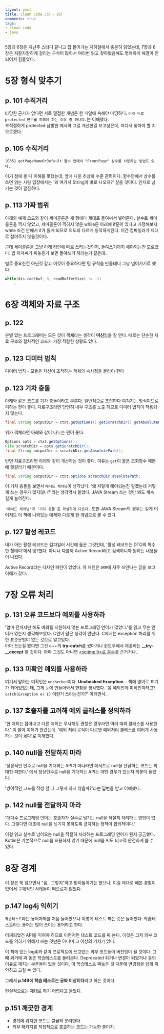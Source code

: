 ```yaml
---
layout: post
title: Clean Code 5장 - 8장
comments: true
tags:
- clean code
- java
---
```


5장과 6장은 지난주 스터디 끝나고 집 들어가는 지하철에서 충분히 읽었는데, 7장과 8장은 자잘자잘하게 걸리는 구석이 많아서 여러번 읽고 찾아봤음에도 명쾌하게 해결이 안되어서 힘들었다.     

# 5장 형식 맞추기
## p. 101 수직거리
타당한 근거가 없다면 서로 밀접한 개념은 한 파일에 속해야 마땅하다. `이게 바로 protected 변수를 피해야 하는 이유 중 하나다.`는 이해했다.     
부적절하게 protected 남발한 예시와 그걸 개선한걸 보고싶은데, 어디서 찾아야 할 지 모르겠다.     

## p. 105 수직거리
`[G35] getPageNameOrDefault 함수 안에서 "FrontPage" 상수를 사용하는 방법도 있다.`     

이거 첨에 볼 때 이해를 못했는데, 앞에 나온 추상화 수준 관련이다. 함수안에서 상수를 쓰면 읽는 사람 입장에서는 '왜 여기서 String이 바로 나오지?' 싶을 것이다. 인자로 넘기는 것이 깔끔하다.     

## p. 113 가짜 범위
아래와 예제 코드와 같이 세미콜론은 새 행에다 제대로 들여써서 넣어준다. 실수로 세미콜론을 찍지 않았고, 세미콜론이 찍히지 않은 while문 아래에 if문이 있다고 가정해보자. while 조건 안에서 if가 돌게 되므로 의도와 다르게 동작하게된다. 이건 컴파일러가 제대로 잡아주지 않을것이다.     

근데 세미콜론을 그냥 아래 라인에 따로 쓰라는것인지, 들여쓰기까지 해야되는진 모르겠다. 밥 아저씨가 짜놓은거 보면 들여쓰기 하라는거 같은데..     

별로 중요한건 아닌것 같고 이것이 중요하다면 팀 규칙을 만들테니 그냥 넘어가기로 했다.     
``` java
while(dis.rad(buf, 0, readBufferSize) != -1)
    ;
```


# 6장 객체와 자료 구조
## p. 122
분별 있는 프로그래머는 모든 것이 객체라는 생각이 **미신**임을 잘 안다. 때로는 단순한 자료 구조와 절차적인 코드가 가장 적합한 상황도 있다.     

## p. 123 디미터 법칙
디미터 법칙 - 모듈은 자신이 조작하는 객체의 속사정을 몰라야 한다     

## p. 123 기차 충돌
아래와 같은 코드를 기차 충돌이라고 부른다. 일반적으로 조잡하다 여겨지는 방식이므로 피하는 편이 좋다. 자료구조라면 당연히 내부 구조를 노출 하므로 디미터 법칙이 적용되지 않는다.     
``` java
final String outputDir = ctxt.getOptions().getScratchDir().getAbsolutePath();
```

위가 객체라면 아래와 같이 나누는 편이 좋다.     
``` java
Options opts = ctxt.getOptions();
File scratchDir = opts.getScratchDir();
final String outputDir = scratchDir.getAbsolutePath();
```

반면 자료구조라면 아래와 같이 개선하는 것이 좋다. 이유는 `get`이 붙은 조회함수 때문에 헷갈리기 때문이다.     
``` java
final String outputDir = ctxt.options.scratchDir.absolutePath;
```

이 기차 충돌을 보면서 `메서드 체이닝`이 생각났다. '왜 저렇게 해야되는진 알겠는데 저렇게 쓰는 경우가 많지않나?'라는 생각역시 들었다. JAVA Stream 쓰는 것만 봐도 계속 길게 늘어진다.     

`'메서드 체이닝'과 '기차 충돌'은 확실하게 다르다.` 또한 JAVA Stream의 경우는 길게 이어져도 이 책에 나와있는 예제와 다르게 한 개념으로 볼 수 있다.     

## p. 127 활성 레코드
내가 아는 활성 레코드는 컴파일러 시간에 들은 그것인데, '활성 레코드는 DTO의 특수한 형태다'에서 엥?했다. 아니나 다를까 Active Record라고 검색하니까 원하는 내용들이 나왔다.     

Active Record라는 디자인 패턴이 있었다. 이 패턴은 `ORM`에 자주 쓰인다는 글을 보고 이해가 갔다.     


# 7장 오류 처리
## p. 131 오류 코드보다 예외를 사용하라
'얼마 전까지만 해도 예외를 지원하지 않는 프로그래밍 언어가 많았다.'를 읽고 무슨 언어가 있는지 생각해보았다. C언어 말곤 생각이 안난다. C에서는 exception 처리를 위한 표준문법이 없는 것으로 알고있다.     
아마 쓰는걸 봤다면 그건 c++의 **try-catch**를 썼다거나 윈도우에서 제공하는 **__try-__except** 일 것이다. 아마 그것도 아니면 [\<setjmp.h>로 꼼수](https://makerj.tistory.com/217)를 쓴거거나..     

## p. 133 미확인 예외를 사용하라
여기서 말하는 미확인은 `unchecked`이다. **Unchecked Exception**... 책에 영어로 표기가 되어있었는데, 그게 눈에 안들어와서 한참을 생각했다. '음 예외인데 미확인이라고? `catch(Exception e) {}` 이런거 쓰라는건가?' 이러면서..

## p. 137 호출자를 고려해 예외 클래스를 정의하라
'한 예외는 잡아내고 다른 예외는 무시해도 괜찮은 경우라면 여러 예외 클래스를 사용한다.' 이 말이 이해가 안갔는데, '예외 처리 로직이 다르면 예외처리 클래스를 여러개 사용하는 것이 옳다'로 이해했다.      

## p. 140 null을 전달하지 마라
'정상적인 인수로 null을 기대하는 API가 아니라면 메서드로 null을 전달하는 코드는 최대한 피한다.' 에서 정상인수로 null을 기대하는 API는 어떤 경우가 있는지 의문이 들었다.     

'방어적인 코드를 작성 할 때 그렇게 하지 않을까?'라는 답변을 받고 이해했다.     

## p. 142 null을 전달하지 마라
'대다수 프로그래밍 언어는 호출자가 실수로 넘기는 null을 적절히 처리하는 방법이 없다. 그렇다면 애초에 null을 넘기지 못하도록 금지하는 정책이 합리적이다.'     

이걸 읽고 실수로 넘어오는 null을 적절히 처리하는 프로그래밍 언어가 뭔지 궁금했다. Kotlin은 기본적으로 null을 허용하지 않기 때문에 null을 써도 비교적 안전하게 쓸 수 있다.     


# 8장 경계
이 장은 쭉 읽으면서 "음.. 그렇지"하고 받아들이기는 했으나, 이걸 제대로 해본 경험이 없어서 구체적인 사례들이 떠오르지 않았다.     

## p.147 log4j 익히기
`학습테스트`라는 용어자체를 처음 들어봤으나 이렇게 테스트 짜는 것은 들어봤다. 학습테스트라는 용어는 많이 쓰이는 용어라고 한다.     

어찌되었건 API를 익혀야 하므로 이런저런 테스트 코드를 짜 본다. 이것은 그저 외부 코드를 익히기 위해서 짜는 것만은 아니며 그 이상의 가치가 있다.     

이 책에 있는 log4j와 같이 프로젝트에 쓰고있는 외부 코드들이 버전업이 될 것이다. 그 때 과거에 짜 놓은 학습테스트를 돌려본다. Deprecated 되거나 변경이 되었거나 등의 이유로 깨지는 부분들이 있을 것이다. 이 학습테스트 짜놓은 것 덕분에 변경점을 쉽게 파악하고 고칠 수 있다.     

그래서 **p.149에 학습 테스트는 공짜 이상이다**라고 하는 것이다.     

현실적으로는 제대로 하기 어렵다고 들었다.     

## p.151 깨끗한 경계
- 경계에 위치한 코드는 깔끔히 분리한다.
- 외부 패키지를 직접적으로 호출하는 코드는 가능한 줄이자.

